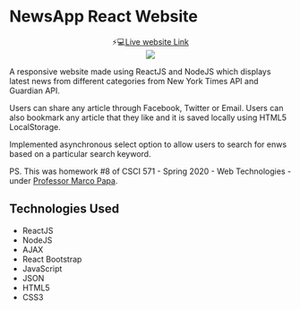 # NewsApp React Website
<div align="center">⚡💻<a href="http://hw8react.appspot.com/" target="_blank">Live website Link</a></div>
<div align="center"><img src="https://i.imgur.com/9c2ZSGX.png"/></div>

A responsive website made using ReactJS and NodeJS which displays latest news from different categories from New York Times API and Guardian API.

Users can share any article through Facebook, Twitter or Email. Users can also bookmark any article that they like and it is saved locally using HTML5 LocalStorage.

Implemented asynchronous select option to allow users to search for enws based on a particular search keyword.

PS. This was homework #8 of CSCI 571 - Spring 2020 - Web Technologies - under [Professor Marco Papa](https://viterbi.usc.edu/directory/faculty/Papa/Marco).

## Technologies Used
- ReactJS
- NodeJS
- AJAX
- React Bootstrap
- JavaScript
- JSON
- HTML5
- CSS3
